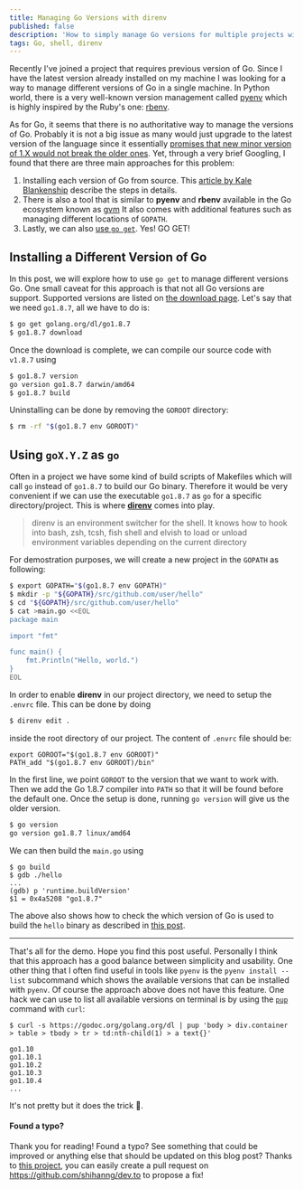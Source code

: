 ```yaml
---
title: Managing Go Versions with direnv
published: false
description: 'How to simply manage Go versions for multiple projects with direnv'
tags: Go, shell, direnv
---
```


Recently I've joined a project that requires previous version of Go.
Since I have the latest version already installed on my machine
I was looking for a way to manage different versions of Go in a single machine.
In Python world, there is a very well-known version management called
[pyenv](https://github.com/pyenv/pyenv) which is highly inspired
by the Ruby's one: [rbenv](https://github.com/rbenv/rbenv).

As for Go, it seems that there is no authoritative way to manage the versions of Go.
Probably it is not a big issue as many would just upgrade to the latest version of the language
since it essentially [promises that new minor version of 1.X would not break the older ones](https://golang.org/doc/go1compat).
Yet, through a very brief Googling, I found that there are three main approaches
for this problem:

1. Installing each version of Go from source. This [article by Kale Blankenship](https://medium.com/@vCabbage/go-installing-multiple-go-versions-from-source-db5573067c)
   describe the steps in details.
2. There is also a tool that is similar to **pyenv** and **rbenv** available in
   the Go ecosystem known as [gvm](https://github.com/moovweb/gvm)
   It also comes with additional features such as managing different locations of `GOPATH`.
3. Lastly, we can also [use `go get`](https://golang.org/doc/install#extra_versions). Yes! GO GET!

## Installing a Different Version of Go

In this post, we will explore how to use `go get` to manage different versions Go.
One small caveat for this approach is that not all Go versions are support.
Supported versions are listed on [the download page](https://godoc.org/golang.org/dl).
Let's say that we need `go1.8.7`, all we have to do is:

```sh
$ go get golang.org/dl/go1.8.7
$ go1.8.7 download
```

Once the download is complete, we can compile our source code with `v1.8.7` using
```sh
$ go1.8.7 version
go version go1.8.7 darwin/amd64
$ go1.8.7 build
```

Uninstalling can be done by removing the `GOROOT` directory:

```sh
$ rm -rf "$(go1.8.7 env GOROOT)"
```

## Using `goX.Y.Z` as `go`

Often in a project we have some kind of build scripts of Makefiles which will
call `go` instead of `go1.8.7` to build our Go binary.
Therefore it would be very convenient if we can use the executable `go1.8.7` as `go`
for a specific directory/project.
This is where [**direnv**](https://github.com/direnv/direnv) comes into play.

> direnv is an environment switcher for the shell. It knows how to hook into
> bash, zsh, tcsh, fish shell and elvish to load or unload environment
> variables depending on the current directory

For demostration purposes, we will create a new project in the `GOPATH` as following:

```sh
$ export GOPATH="$(go1.8.7 env GOPATH)"
$ mkdir -p "${GOPATH}/src/github.com/user/hello"
$ cd "${GOPATH}/src/github.com/user/hello"
$ cat >main.go <<EOL
package main

import "fmt"

func main() {
	fmt.Println("Hello, world.")
}
EOL
```

In order to enable **direnv** in our project directory, we need to setup
the `.envrc` file.
This can be done by doing

```sh
$ direnv edit .
```

inside the root directory of our project.
The content of `.envrc` file should be:

```
export GOROOT="$(go1.8.7 env GOROOT)"
PATH_add "$(go1.8.7 env GOROOT)/bin"
```

In the first line, we point `GOROOT` to the version that we want to work with.
Then we add the Go 1.8.7 compiler into `PATH` so that it will be found before the
default one.
Once the setup is done, running `go version` will give us the older version.

```sh
$ go version
go version go1.8.7 linux/amd64
```

We can then build the `main.go` using

```
$ go build
$ gdb ./hello
...
(gdb) p 'runtime.buildVersion'
$1 = 0x4a5208 "go1.8.7"
```

The above also shows how to check the which version of Go is used to build
the `hello` binary as described in [this post](https://dave.cheney.net/2017/06/20/how-to-find-out-which-go-version-built-your-binary).

---

That's all for the demo. Hope you find this post useful.
Personally I think that this approach has a good balance between simplicity and usability.
One other thing that I often find useful in tools like `pyenv` is the `pyenv install --list` subcommand
which shows the available versions that can be installed with `pyenv`.
Of course the approach above does not have this feature. One hack we can use
to list all available versions on terminal is by using the [`pup`](https://github.com/ericchiang/pup) command
with `curl`:

```
$ curl -s https://godoc.org/golang.org/dl | pup 'body > div.container > table > tbody > tr > td:nth-child(1) > a text{}'

go1.10
go1.10.1
go1.10.2
go1.10.3
go1.10.4
...
```

It's not pretty but it does the trick 💪.

#### Found a typo?

Thank you for reading! Found a typo? See something that could be improved or anything else that should be updated on this blog post? Thanks to [this project](https://github.com/maxime1992/dev.to), you can easily create a pull request on https://github.com/shihanng/dev.to to propose a fix!
